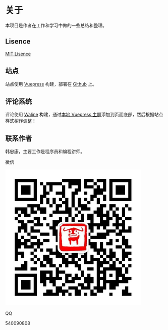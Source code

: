 # 关于

本项目是作者在工作和学习中做的一些总结和整理。

## Lisence

[MIT Lisence](https://mit-license.org/)

## 站点

站点使用 [Vuepress](https://v2.vuepress.vuejs.org/zh/) 构建，部署在 [Github](https://www.github.com/) 上。

## 评论系统

评论使用 [Waline](https://waline.js.org/) 构建，通过[本地 Vuepress 主题](https://v2.vuepress.vuejs.org/zh/advanced/cookbook/extending-a-theme.html#%E7%BB%A7%E6%89%BF%E9%BB%98%E8%AE%A4%E4%B8%BB%E9%A2%98)添加到页面底部，然后根据站点样式稍作调整！

## 联系作者

韩忠康，主要工作是程序员和编程讲师。

微信

![](./assets/wechat-qrcode.jpg)

QQ

540090808

